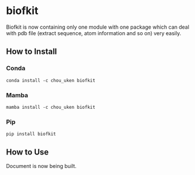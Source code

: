 # biofkit
Biofkit is now containing only one module with one package which can deal with pdb file (extract sequence, atom information and so on) very easily. 

## How to Install
### Conda
```console
conda install -c chou_uken biofkit
```
### Mamba
``` 
mamba install -c chou_uken biofkit
```

### Pip
```console
pip install biofkit
```

## How to Use
Document is now being built. 
